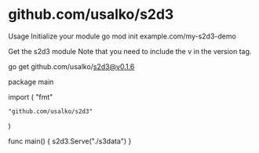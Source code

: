 # github.com/usalko/s2d3

Usage
Initialize your module
go mod init example.com/my-s2d3-demo

Get the s2d3 module
Note that you need to include the v in the version tag.

go get github.com/usalko/s2d3@v0.1.6

package main

import (
    "fmt"

    "github.com/usalko/s2d3"
)

func main() {
    s2d3.Serve("./s3data")
}
